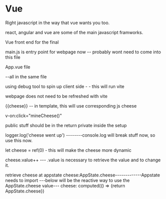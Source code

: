 # Vue

Right javascript in the way that vue wants you too.

react, angular and vue are some of the main javascript framworks.

Vue front end for the final

main.js is entry point for webpage now
-- probably wont need to come into this file

App.vue file

<template>
html
</template>

<script>
javascript
</script>

<style>
css 
</style>

--all in the same file

using debug tool to spin up client side - - this will run vite

webpage does not need to be refreshed with vite

{{cheese}} -- in template, this will use corresponding js cheese 

v-on:click="mineCheese()"

public stuff should be in the return
private inside the setup

logger.log('cheese went up') --------console.log will break stuff now, so use this now.

let cheese = ref(0) - this will make the cheese more dynamic

cheese.value++ --- .value is necessary to retrieve the value and to change it.

retrieve cheese at appstate
cheese:AppState.cheese-------------Appstate needs to import
---below will be the reactive way to use the AppState.cheese value---
cheese: computed(() => {return AppState.cheese})